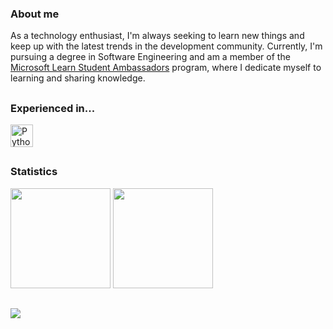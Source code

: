 
### About me  
As a technology enthusiast, I'm always seeking to learn new things and keep up with the latest trends in the development community. Currently, I'm pursuing a degree in Software Engineering and am a member of the [Microsoft Learn Student Ambassadors](https://mvp.microsoft.com/pt-BR/studentambassadors/profile/f518e1c9-eb8d-4a99-ae86-30bbf227b944) program, where I dedicate myself to learning and sharing knowledge.  

##
<div>
  <h3>Experienced in...</h3>
  <img height="36rem" src="https://skillicons.dev/icons?i=python,java,javascript,angular,cs,mysql" 
       title="Python, Java, JavaScript, Angular, C# and SQL."/>

<br>

##  
### Statistics  
    
<div>  
  <img height="160rem" src="https://github-profile-summary-cards.vercel.app/api/cards/stats?username=ramon-victor&theme=github_dark"/>
  <img height="160rem" src="https://github-profile-summary-cards.vercel.app/api/cards/profile-details?username=ramon-victor&theme=github_dark"/>
</div>  

##

![](https://visitor-badge.laobi.icu/badge?page_id=ramonvc.readme)


